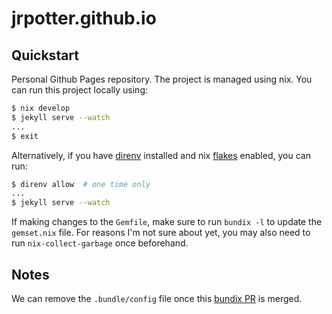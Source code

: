 # jrpotter.github.io

## Quickstart

Personal Github Pages repository. The project is managed using nix. You can run
this project locally using:

```bash
$ nix develop
$ jekyll serve --watch
...
$ exit
```

Alternatively, if you have [direnv](https://direnv.net/) installed and nix
[flakes](https://nixos.wiki/wiki/Flakes) enabled, you can run:

```bash
$ direnv allow  # one time only
...
$ jekyll serve --watch
```

If making changes to the `Gemfile`, make sure to run `bundix -l` to update the
`gemset.nix` file. For reasons I'm not sure about yet, you may also need to run
`nix-collect-garbage` once beforehand.

## Notes

We can remove the `.bundle/config` file once this
[bundix PR](https://github.com/nix-community/bundix/pull/68) is merged.
